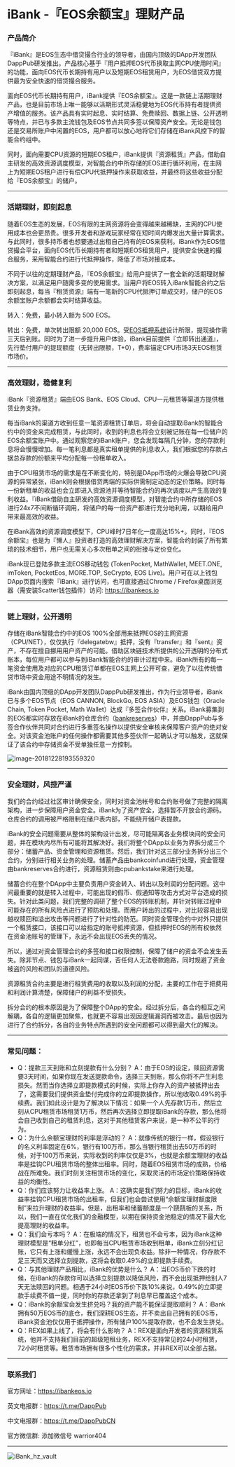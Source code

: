 # iBank -『EOS余额宝』理财产品

### 产品简介

『iBank』是EOS生态中借贷撮合行业的领导者，由国内顶级的DApp开发团队DappPub研发推出。产品核心基于『用户抵押EOS代币换取主网CPU使用时间』的功能，面向EOS代币长期持有用户以及短期EOS租赁用户，为EOS借贷双方提供最为安全快速的借贷撮合服务。

面向EOS代币长期持有用户，iBank提供『EOS余额宝』。这是一款链上活期理财产品，也是目前市场上唯一能够以活期形式灵活稳健地为EOS代币持有者提供资产增值的服务。该产品具有实时起息、实时结算、免费赎回、数据上链、公开透明等特点，并已与多款主流钱包及EOS节点共同多签以保障资产安全。无论是钱包还是交易所账户中闲置的EOS，用户都可以放心地将它们存储在iBank风控下的智能合约组中。

同时，面向需要CPU资源的短期EOS租户，iBank提供『资源租赁』产品，借助自主研发的高效资源调度模型，对智能合约中所存储的EOS进行循环利用，在主网上为短期EOS租户进行有偿CPU代抵押操作来获取收益，并最终将这些收益分配给『EOS余额宝』的储户。

------

### 活期理财，即刻起息

随着EOS生态的发展，EOS有限的主网资源将会变得越来越稀缺，主网的CPU使用成本也会更昂贵。很多开发者和游戏玩家经常在短时间内爆发出大量计算需求。与此同时，很多持币者也想要通过出租自己持有的EOS来获利。iBank作为EOS借贷撮合平台，面向EOS代币长期持有者和短期EOS租赁用户，提供安全快速的撮合服务，采用智能合约进行代抵押操作，降低了市场对接成本。

不同于以往的定期理财产品，『EOS余额宝』给用户提供了一套全新的活期理财解决方案，以满足用户随需多变的使用需求。当用户将EOS转入iBank智能合约之后即刻起息，每当『租赁资源』端有一笔新的CPU代抵押订单成交时，储户的EOS余额宝账户余额都会实时结算收益。

转入：免费，最小转入额为 500 EOS。

转出：免费，单次转出限额 20,000 EOS。受[EOS抵押系统](https://github.com/EOSIO/eos/tree/master/contracts/eosio.system)设计所限，提现操作需三天后到账。同时为了进一步提升用户体验，iBank目前提供『立即转出通道』，先行垫付用户的提现额度（无转出限额，T+0），费率锚定CPU市场3天EOS租赁市场价。

------

### 高效理财，稳健复利

iBank『资源租赁』端由EOS Bank、EOS Cloud、CPU一元租赁等渠道方提供租赁业务支持。

每当iBank的渠道方收到任意一笔资源租赁订单后，将会自动提取iBank的智能合约中的资金来完成租赁，与此同时，收到的利息也将会立刻被记账在每一位储户的EOS余额宝账户中。通过观察您的iBank账户，您会发现每隔几分钟，您的存款利息将会慢慢增加。每一笔利息都是真实租单提供的利息收入，我们根据您的存款占据总存款的份额来平均分配每一份租单收入。

由于CPU租赁市场的需求是在不断变化的，特别是DApp市场的火爆会导致CPU资源的异常紧张，iBank则会根据借贷两端的实际供需制定动态的定价策略。同时每一份新租单的收益也会立即进入资源池并等待智能合约的再次调度以产生高效的复利收益。『iBank借助自主研发的高效资源调度模型，对智能合约中所存储的EOS进行24x7不间断循环调用，将储户的每一份资产都进行充分地利用，以期给用户带来最高效的收益。

在iBank高效的资源调度模型下，CPU峰时7日年化一度高达15%+。同时，『EOS余额宝』也是为『懒人』投资者打造的高效理财解决方案，智能合约封装了所有繁琐的技术细节，用户也无需关心多次租单之间的衔接与定价变化。

iBank现已登陆多款主流EOS移动钱包 (TokenPocket, MathWallet, MEET.ONE, imToken, PocketEos, MORE.TOP,  SeCrypto, EOS Live)。用户可在以上钱包DApp页面内搜索『iBank』进行访问，也可直接通过Chrome / Firefox桌面浏览器（需安装Scatter钱包插件）访问: https://ibankeos.io

------

### 链上理财，公开透明

存储在iBank智能合约中的EOS 100%全部用来抵押EOS的主网资源（CPU/NET），仅仅执行『delegatebw』抵押，没有『transfer』和『sent』资产，不存在擅自挪用用户资产的可能。借助区块链技术所提供的公开透明的分布式账本，每位用户都可以参与到iBank智能合约的审计过程中来。iBank所有的每一笔资金使用及对应的CPU租赁订单都在EOS主网上公开可查，避免了以往传统借贷市场中资金用途不明情况的发生。

iBank由国内顶级的DApp开发团队DappPub研发推出，作为行业领导者，iBank已与多个EOS节点（EOS CANNON, BlockGo, EOS ASIA）及EOS钱包（Oracle Chain, Token Pocket, Math Wallet）达成『多签合作伙伴』关系。iBank募集到的EOS都实时存放在iBank的仓库合约（[bankreserves](https://eosq.app/account/bankreserves)）中，并由DappPub与多签合作伙伴共同对合约进行多重签名操作以提供安全审核来保障客户资产的绝对安全。对该资金池账户的任何操作都需要其他多签伙伴一起确认才可以触发，这就保证了该合约中存储资金不受单独任意一方控制。

![image-20181228193559320](https://i.loli.net/2018/12/29/5c273f5101abb.png)

------

### 安全理财，风控严谨

我们的合约经过社区审计确保安全，同时对资金池帐号和合约账号做了完整的隔离架构，进一步保障用户资金安全。iBank为了资产安全，选择暂不开放合约源码。仓库合约的调用被严格限制在储户表内部，不能绕开储户表提款。

iBank的安全问题需要从整体的架构设计出发，尽可能隔离各业务模块间的安全问题，并在模块内尽所有可能将其解决好。我们将整个DApp以业务为界拆分成三个部分：储蓄产品、资金管理和资源租赁。然后，我们针对这三部分业务拆分出三个合约，分别进行相关业务的处理。储蓄产品由bankcoinfund进行处理，资金管理由bankreserves合约进行，资源租赁则由cpubankstake来进行处理。

储蓄合约在整个DApp中主要负责用户资金转入、转出以及利润的分配问题。这中间最重要的就是转入过程中，可能出现的假币、假通知等攻击方式对平台造成的损失。针对此类问题，我们完整的调研了整个EOS的转账机制，并针对转账过程中可能存在的所有风险点进行了预防和处理。而用户转出的过程中，对比较容易出现越权赎回和溢出攻击等问题进行了针对性的防范。同时资金管理合约中对外只提供一个租赁接口，该接口可以给指定的账号抵押资源，但抵押时EOS的所有权依然在资金池账号的管理下，永远不会出现EOS丢失的情况。

所以，通过对资金管理合约的多签和接口权限控制，保障了储户的资金不会发生丢失。除非节点、钱包与iBank一起同谋，否任何人无法卷款跑路，同时规避了资金被盗的风险和团队的道德风险。

资源租赁合约主要是进行租赁费用的收取以及利润的分配，主要的工作在于把费用和利润计算清楚，保障储户的利益不受损失。

拆分合约的根本原因是为了保障整个DApp的安全。经过拆分后，各合约相互之间解耦，各自的逻辑更加聚焦，也就更不容易出现因逻辑漏洞而被攻击。最后也因为进行了合约拆分，各自的业务特点所遇到的安全问题都可以得到最大化的解决。

------

### 常见问题：

- Q：提款三天到账和立刻提款有什么分别？
  A：由于EOS的设定，赎回资源需要3天时间，如果你现在发送提款命令，选择三天到账，那么你将不产生利息损失。然而当你选择立即提款模式的时候，实际上你存入的资产被抵押出去了，这需要我们提供资金垫付完成你的立即提款操作，所以他收取0.49%的手续费。我们如此设计是为了解决以下情况：如果一个人先存款1万币，然后立刻从CPU租赁市场租赁1万币，然后再次选择立即提取iBank的存款，那么他将会自己收到自己的租赁利息，这对于其他租赁客户来说，是一种不公平的行为。
- Q：为什么余额宝理财的利率是浮动的？
  A：就像传统的银行一样，假设银行的名义利率固定在6%，银行有100万币，那么当银行租赁出去50万币的时候，对于100万币来说，实际收到的利率仅仅是3%，也就是余额宝理财的收益率是挂钩CPU租赁市场的整体出租率。同时，随着EOS租赁市场的成熟，价格战在所难免。我们时刻关注租赁市场的变化，采取灵活的市场定价策略保持收益的均衡性。
- Q：你们应该努力让收益率上涨。
  A：这确实是我们努力的目标，iBank的收益率挂钩CPU租赁市场的出租率，但我们也会尝试使用“余额宝理财额度限制”来拉升理财的收益率。但是，出租率和储蓄额度是一个跷跷板的关系，所以，我们一直在优化我们的金融模型，以期在保持资金池稳定的情况下最大化提高理财的收益率。
- Q：我们会亏本吗？
  A：在极端的情况下，租赁也不会亏本，因为iBank这种理财模型是“租单分红”，也即每当CPU租赁市场收到租单，iBank立刻分红记账，它只有上涨和缓慢上涨，永远不会出现负收益。除非一种情况，你存款不足三天而又选择立刻提款，这将会收取0.49%的立即提款手续费。
- Q：与其他理财产品相比，iBank的优势是什么？
  A：当EOS币价下跌的时候，在iBank的存款你可以选择立刻提款以降低风险，而不会出现抵押给别人7天无法赎回的问题。相遇于24小时EOS币价下跌10%来说，0.49%的立即提款手续费不值一提，同时你的存款还拿到了利息早已覆盖这个成本。
- Q：iBank的余额宝会发生挤兑吗？我的资产能不能保证提取顺利？
  A：iBank拥有50万EOS币的底仓，我们深耕EOS生态，并不卖出自己拥有的EOS币，iBank资金池仅仅用于抵押操作，所有储户100%提取存款，也不会发生挤兑。
- Q：REX如果上线了，将会有什么影响？
  A：REX是面向开发者的资源租赁系统，他并不支持我们目前的超级短租业务，REX不支持常见的24小时租赁，72小时租赁等。租赁市场拥有很多个性化的需求，并非REX可以全部占据。

------

### 联系我们

官方网址：https://ibankeos.io

英文电报群：https://t.me/DappPub

中文电报群：https://t.me/DappPubCN

官方微信群: 	添加微信号 warrior404

------



![iBank_hz_vault](https://i.loli.net/2018/12/29/5c273b9d60283.jpeg)
